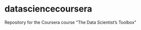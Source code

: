 datasciencecoursera
===================

Repository for the Coursera course "The Data Scientist’s Toolbox"
